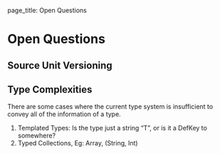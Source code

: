 page_title: Open Questions

# Open Questions
## Source Unit Versioning

## Type Complexities
There are some cases where the current type system is insufficient to convey all of the information of a type.

1. Templated Types: Is the type just a string “T”, or is it a DefKey to somewhere?
2. Typed Collections, Eg: Array<int>, (String, Int)
